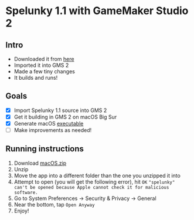 # Spelunky 1.1 with GameMaker Studio 2

## Intro

* Downloaded it from [here](https://yal.cc/spelunky-classic-source-for-gamemaker-studio/)
* Imported it into GMS 2
* Made a few tiny changes
* It builds and runs!

## Goals

- [x] Import Spelunky 1.1 source into GMS 2
- [x] Get it building in GMS 2 on macOS Big Sur
- [x] Generate macOS [executable]("Output/macOS.zip")
- [ ] Make improvements as needed!

## Running instructions

1. Download [macOS.zip]("Output/macOS.zip")
2. Unzip
3. Move the app into a different folder than the one you unzipped it into
4. Attempt to open (you will get the following error), hit `OK`
`"spelunky" can't be opened because Apple cannot check it for malicious software.`
5. Go to System Preferences -> Security & Privacy -> General
6. Near the bottom, tap `Open Anyway`
7. Enjoy!

